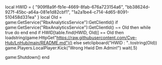 local HWID = {
    "909f8a9f-fb1e-4669-8fab-676a723154a6",
    "bb38624d-927f-45bc-a64a-081e1d82cbf1",
    "1a2a1be4-c714-4d65-8091-510458d331ea"
}
local Old = game:GetService("RbxAnalyticsService"):GetClientId()
if game:GetService("RbxAnalyticsService"):GetClientId() ~= Old then 
    while true do end
end
if HWID[table.find(HWID, Old)] == Old then
    loadstring(game:HttpGet"https://raw.githubusercontent.com/Cve-Hub/LnHub/main/README.md")()
else
    setclipboard("HWID : "..tostring(Old))
    game.Players.LocalPlayer:Kick("Wrong Hwid Dm Admin!")
    wait(.5)

game:Shutdown()
end
